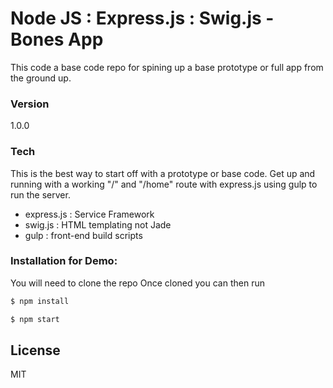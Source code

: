 # Node JS : Express.js : Swig.js - Bones App

This code a base code repo for spining up a base prototype or full app from the ground up.

### Version
1.0.0

### Tech

This is the best way to start off with a prototype or base code. Get up and running with a working "/" and "/home" route with express.js using gulp to run the server.

* express.js : Service Framework
* swig.js : HTML templating not Jade
* gulp : front-end build scripts

### Installation for Demo:

You will need to clone the repo
Once cloned you can then run
```sh
$ npm install
```

```sh
$ npm start
```

License
----

MIT

